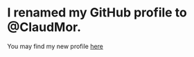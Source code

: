 # I renamed my GitHub profile to @ClaudMor. 

You may find my new profile [here](https://github.com/ClaudMor)
